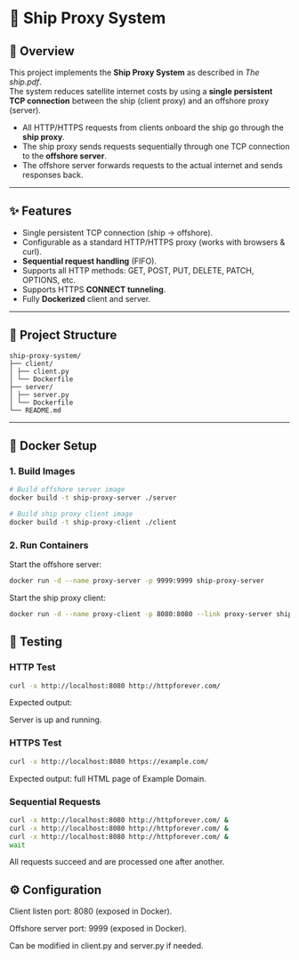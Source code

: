 # 🚢 Ship Proxy System

## 📖 Overview
This project implements the **Ship Proxy System** as described in *The ship.pdf*.  
The system reduces satellite internet costs by using a **single persistent TCP connection** between the ship (client proxy) and an offshore proxy (server).

- All HTTP/HTTPS requests from clients onboard the ship go through the **ship proxy**.  
- The ship proxy sends requests sequentially through one TCP connection to the **offshore server**.  
- The offshore server forwards requests to the actual internet and sends responses back.  

---

## ✨ Features
- Single persistent TCP connection (ship → offshore).  
- Configurable as a standard HTTP/HTTPS proxy (works with browsers & curl).  
- **Sequential request handling** (FIFO).  
- Supports all HTTP methods: GET, POST, PUT, DELETE, PATCH, OPTIONS, etc.  
- Supports HTTPS **CONNECT tunneling**.  
- Fully **Dockerized** client and server.  

---

## 📂 Project Structure
```
ship-proxy-system/
├── client/ 
│ ├── client.py       
│ └── Dockerfile 
├── server/ 
│ ├── server.py 
│ └── Dockerfile 
└── README.md 
```

---

## 🐳 Docker Setup

### 1. Build Images
```bash
# Build offshore server image
docker build -t ship-proxy-server ./server

# Build ship proxy client image
docker build -t ship-proxy-client ./client
```
### 2. Run Containers

Start the offshore server:
```bash
docker run -d --name proxy-server -p 9999:9999 ship-proxy-server
```

Start the ship proxy client:
```bash
docker run -d --name proxy-client -p 8080:8080 --link proxy-server ship-proxy-client
```
## 🧪 Testing
### HTTP Test
```bash
curl -x http://localhost:8080 http://httpforever.com/
```

Expected output:

<html>
Server is up and running.
</html>

### HTTPS Test
```bash
curl -x http://localhost:8080 https://example.com/
```

Expected output: full HTML page of Example Domain.

### Sequential Requests
```bash
curl -x http://localhost:8080 http://httpforever.com/ &
curl -x http://localhost:8080 http://httpforever.com/ &
curl -x http://localhost:8080 http://httpforever.com/ &
wait
```

All requests succeed and are processed one after another.

## ⚙️ Configuration

Client listen port: 8080 (exposed in Docker).

Offshore server port: 9999 (exposed in Docker).

Can be modified in client.py and server.py if needed.
